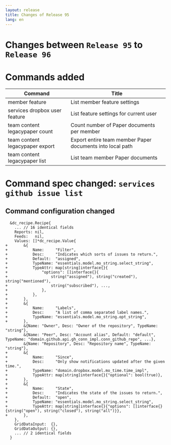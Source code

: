 ```yaml
---
layout: release
title: Changes of Release 95
lang: en
---
```


# Changes between `Release 95` to `Release 96`

# Commands added


| Command                         | Title                                                     |
|---------------------------------|-----------------------------------------------------------|
| member feature                  | List member feature settings                              |
| services dropbox user feature   | List feature settings for current user                    |
| team content legacypaper count  | Count number of Paper documents per member                |
| team content legacypaper export | Export entire team member Paper documents into local path |
| team content legacypaper list   | List team member Paper documents                          |



# Command spec changed: `services github issue list`



## Command configuration changed


```
  &dc_recipe.Recipe{
  	... // 16 identical fields
  	Reports: nil,
  	Feeds:   nil,
  	Values: []*dc_recipe.Value{
+ 		&{
+ 			Name:     "Filter",
+ 			Desc:     "Indicates which sorts of issues to return.",
+ 			Default:  "assigned",
+ 			TypeName: "essentials.model.mo_string.select_string",
+ 			TypeAttr: map[string]interface{}{
+ 				"options": []interface{}{
+ 					string("assigned"), string("created"), string("mentioned"),
+ 					string("subscribed"), ...,
+ 				},
+ 			},
+ 		},
+ 		&{
+ 			Name:     "Labels",
+ 			Desc:     "A list of comma separated label names.",
+ 			TypeName: "essentials.model.mo_string.opt_string",
+ 		},
  		&{Name: "Owner", Desc: "Owner of the repository", TypeName: "string"},
  		&{Name: "Peer", Desc: "Account alias", Default: "default", TypeName: "domain.github.api.gh_conn_impl.conn_github_repo", ...},
  		&{Name: "Repository", Desc: "Repository name", TypeName: "string"},
+ 		&{
+ 			Name:     "Since",
+ 			Desc:     "Only show notifications updated after the given time.",
+ 			TypeName: "domain.dropbox.model.mo_time.time_impl",
+ 			TypeAttr: map[string]interface{}{"optional": bool(true)},
+ 		},
+ 		&{
+ 			Name:     "State",
+ 			Desc:     "Indicates the state of the issues to return.",
+ 			Default:  "open",
+ 			TypeName: "essentials.model.mo_string.select_string",
+ 			TypeAttr: map[string]interface{}{"options": []interface{}{string("open"), string("closed"), string("all")}},
+ 		},
  	},
  	GridDataInput:  {},
  	GridDataOutput: {},
  	... // 2 identical fields
  }
```
